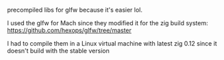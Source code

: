 precompiled libs for glfw because it's easier lol.

I used the glfw for Mach since they modified it for the zig build system: https://github.com/hexops/glfw/tree/master

I had to compile them in a Linux virtual machine with latest zig 0.12 since it doesn't build with the stable version
